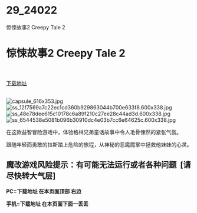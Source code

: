 # 29_24022
惊悚故事2 Creepy Tale 2
# 惊悚故事2 Creepy Tale 2
 <br/></br>
[下载地址](https://www.switch520.cc/article/24022 "下载地址")
<br/></br>

<p><img title="capsule_616x353.jpg" src="https://www.switch520.cc/muke_img/2021_11_02_d135c9f42fad3.jpg" alt="capsule_616x353.jpg"><br>
<img title="ss_12f7569a7c22ec1cd360b929863044b700e633f8.600x338.jpg" src="https://www.switch520.cc/muke_img/2021_11_02_5b83c361e6a2a.jpg" alt="ss_12f7569a7c22ec1cd360b929863044b700e633f8.600x338.jpg"><br>
<img title="ss_48e78dee615c10178c6a89f210c27ee28c44ad3d.600x338.jpg" src="https://www.switch520.cc/muke_img/2021_11_02_aebe6c99211d3.jpg" alt="ss_48e78dee615c10178c6a89f210c27ee28c44ad3d.600x338.jpg"><br>
<img title="ss_6544538e5081b096b30910dc4e03b7cc6e64625c.600x338.jpg" src="https://www.switch520.cc/muke_img/2021_11_02_be0286b0e2bb0.jpg" alt="ss_6544538e5081b096b30910dc4e03b7cc6e64625c.600x338.jpg"></p>
<p>在这款益智冒险游戏中，体验格林兄弟童话故事中令人毛骨悚然的紧张气氛。</p>
<p>跟随年轻而勇敢的拉斯踏上危险的旅程，从神秘的恶魔魔掌中拯救他妹妹的心灵。</p>
<h2>魔改游戏风险提示：有可能无法运行或者各种问题 &nbsp;[请尽快转大气层]</h2>

<p><strong>PC=</strong><strong>下载地址 在本页面顶部 右边</strong></p>
<p><strong>手机=下载地址 在本页面下面一丢丢</strong></p>
